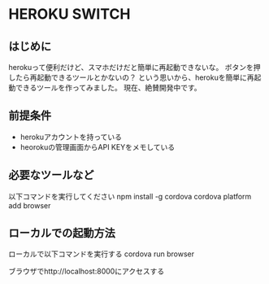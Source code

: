 # HEROKU SWITCH
## はじめに
herokuって便利だけど、スマホだけだと簡単に再起動できないな。
ボタンを押したら再起動できるツールとかないの？
という思いから、herokuを簡単に再起動できるツールを作ってみました。
現在、絶賛開発中です。

## 前提条件
* herokuアカウントを持っている
* heorokuの管理画面からAPI KEYをメモしている

## 必要なツールなど
以下コマンドを実行してください
    npm install -g cordova
    cordova platform add browser

## ローカルでの起動方法
ローカルで以下コマンドを実行する
    cordova run browser

ブラウザでhttp://localhost:8000にアクセスする
